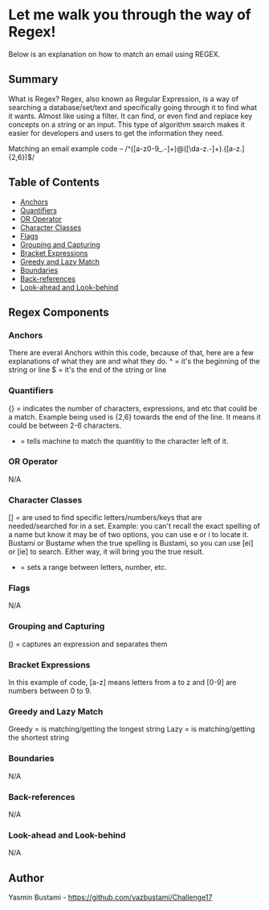 # Let me walk you through the way of Regex! 

Below is an explanation on how to match an email using REGEX. 

## Summary

What is Regex? Regex, also known as Regular Expression, is a way of searching a database/set/text and specifically going through it to find what it wants. Almost like using a filter. It can find, or even find and replace key concepts on a string or an input. This type of algorithm search makes it easier for developers and users to get the information they need. 

Matching an email example code – /^([a-z0-9_\.-]+)@([\da-z\.-]+)\.([a-z\.]{2,6})$/


## Table of Contents

- [Anchors](#anchors)
- [Quantifiers](#quantifiers)
- [OR Operator](#or-operator)
- [Character Classes](#character-classes)
- [Flags](#flags)
- [Grouping and Capturing](#grouping-and-capturing)
- [Bracket Expressions](#bracket-expressions)
- [Greedy and Lazy Match](#greedy-and-lazy-match)
- [Boundaries](#boundaries)
- [Back-references](#back-references)
- [Look-ahead and Look-behind](#look-ahead-and-look-behind)

## Regex Components

### Anchors
There are everal Anchors within this code, because of that, here are a few explanations of what they are and what they do.
^ = it's the beginning of the string or line
$ = it's the end of the string or line

### Quantifiers
{} = indicates the number of characters, expressions, and etc that could be a match. Example being used is {2,6} towards the end of the line. It means it could be between 2-6 characters. 

+ = tells machine to match the quantitiy to the character left of it. 

### OR Operator
N/A

### Character Classes
[] = are used to find specific letters/numbers/keys that are needed/searched for in a set. 
    Example: you can't recall the exact spelling of a name but know it may be of two options, you can use e or i to locate it. Bustam*i* or Bustam*e* when the true spelling is Bustami, so you can use [ei] or [ie] to search. Either way, it will bring you the true result. 

- = sets a range between letters, number, etc. 

### Flags
N/A

### Grouping and Capturing
() = captures an expression and separates them

### Bracket Expressions
In this example of code, [a-z] means letters from a to z and [0-9] are numbers between 0 to 9. 

### Greedy and Lazy Match
Greedy = is matching/getting the longest string
Lazy = is matching/getting the shortest string


### Boundaries
N/A

### Back-references
N/A

### Look-ahead and Look-behind
N/A 

## Author

Yasmin Bustami - https://github.com/yazbustami/Challenge17
